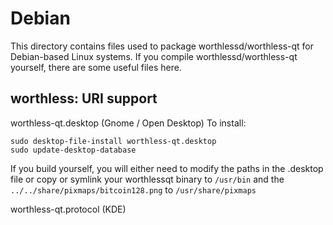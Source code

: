 
Debian
====================
This directory contains files used to package worthlessd/worthless-qt
for Debian-based Linux systems. If you compile worthlessd/worthless-qt yourself, there are some useful files here.

## worthless: URI support ##


worthless-qt.desktop  (Gnome / Open Desktop)
To install:

	sudo desktop-file-install worthless-qt.desktop
	sudo update-desktop-database

If you build yourself, you will either need to modify the paths in
the .desktop file or copy or symlink your worthlessqt binary to `/usr/bin`
and the `../../share/pixmaps/bitcoin128.png` to `/usr/share/pixmaps`

worthless-qt.protocol (KDE)

